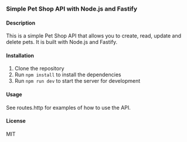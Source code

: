 ### Simple Pet Shop API with Node.js and Fastify


#### Description
This is a simple Pet Shop API that allows you to create, read, update and delete pets. It is built with Node.js and Fastify.

#### Installation

1. Clone the repository
2. Run `npm install` to install the dependencies
3. Run `npm run dev` to start the server for development

#### Usage
See routes.http for examples of how to use the API.

#### License
MIT

